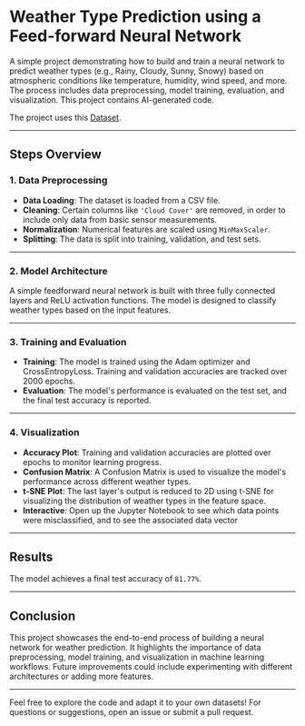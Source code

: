 # Weather Type Prediction using a Feed-forward Neural Network

A simple project demonstrating how to build and train a neural network to predict weather types (e.g., Rainy, Cloudy, Sunny, Snowy) based on atmospheric conditions like temperature, humidity, wind speed, and more. The process includes data preprocessing, model training, evaluation, and visualization. This project contains AI-generated code.

The project uses this [Dataset](https://www.kaggle.com/datasets/nikhil7280/weather-type-classification/data).

---

## **Steps Overview**

### **1. Data Preprocessing**
- **Data Loading**: The dataset is loaded from a CSV file.
- **Cleaning**: Certain columns like `'Cloud Cover'` are removed, in order to include only data from basic sensor measurements.
- **Normalization**: Numerical features are scaled using `MinMaxScaler`.
- **Splitting**: The data is split into training, validation, and test sets.

---

### **2. Model Architecture**
A simple feedforward neural network is built with three fully connected layers and ReLU activation functions. The model is designed to classify weather types based on the input features.

---

### **3. Training and Evaluation**
- **Training**: The model is trained using the Adam optimizer and CrossEntropyLoss. Training and validation accuracies are tracked over 2000 epochs.
- **Evaluation**: The model's performance is evaluated on the test set, and the final test accuracy is reported.

---

### **4. Visualization**
- **Accuracy Plot**: Training and validation accuracies are plotted over epochs to monitor learning progress.
- **Confusion Matrix**: A Confusion Matrix is used to visualize the model's performance across different weather types.
- **t-SNE Plot**: The last layer's output is reduced to 2D using t-SNE for visualizing the distribution of weather types in the feature space.
- **Interactive**: Open up the Jupyter Notebook to see which data points were misclassified, and to see the associated data vector

---

## **Results**
The model achieves a final test accuracy of `81.77%`.

---

## **Conclusion**
This project showcases the end-to-end process of building a neural network for weather prediction. It highlights the importance of data preprocessing, model training, and visualization in machine learning workflows. Future improvements could include experimenting with different architectures or adding more features.

---

Feel free to explore the code and adapt it to your own datasets! For questions or suggestions, open an issue or submit a pull request.

